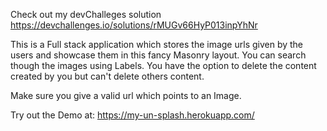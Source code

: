 Check out my devChalleges solution https://devchallenges.io/solutions/rMUGv66HyP013inpYhNr

This is a Full stack application which stores the image urls given by the users and showcase them in this fancy Masonry layout. You can search though the images using Labels. You have the option to delete the content created by you but can't delete others content.

Make sure you give a valid url which points to an Image.

Try out the Demo at: https://my-un-splash.herokuapp.com/
